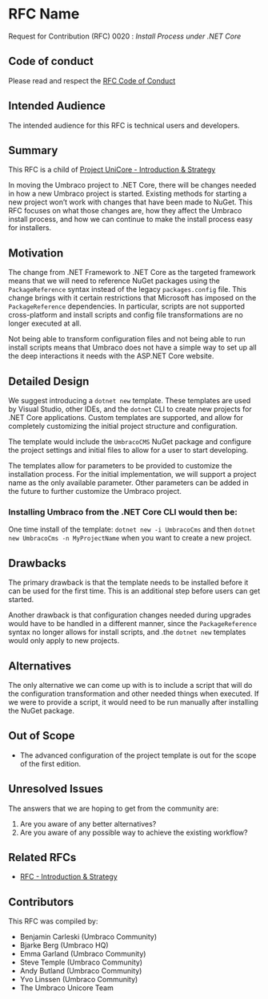 # RFC Name

Request for Contribution (RFC) 0020 : _Install Process under .NET Core_

## Code of conduct

Please read and respect the [RFC Code of Conduct](https://github.com/umbraco/rfcs/blob/master/CODE_OF_CONDUCT.md)

## Intended Audience

The intended audience for this RFC is technical users and developers.

## Summary

This RFC is a child of [Project UniCore - Introduction & Strategy](https://github.com/umbraco/rfcs/blob/master/cms/0001-project-unicore-intro.md)

In moving the Umbraco project to .NET Core, there will be changes needed in how a new Umbraco project is started. Existing methods for starting a new project won’t work with changes that have been made to NuGet. This RFC focuses on what those changes are, how they affect the Umbraco install process, and how we can continue to make the install process easy for installers.



## Motivation

The change from .NET Framework to .NET Core as the targeted framework means that we will need to reference NuGet packages using the `PackageReference` syntax instead of the legacy `packages.config` file. This change brings with it certain restrictions that Microsoft has imposed on the `PackageReference` dependencies. In particular, scripts are not supported cross-platform and install scripts and config file transformations are no longer executed at all.

Not being able to transform configuration files and not being able to run install scripts means that Umbraco does not have a simple way to set up all the deep interactions it needs with the ASP.NET Core website.

## Detailed Design

We suggest introducing a `dotnet new` template. These templates are used by Visual Studio, other IDEs, and the `dotnet` CLI to create new projects for .NET Core applications. Custom templates are supported, and allow for completely customizing the initial project structure and configuration.

The template would include the `UmbracoCMS` NuGet package and configure the project settings and initial files to allow for a user to start developing.

The templates allow for parameters to be provided to customize the installation process. For the initial implementation, we will support a project name as the only available parameter. Other parameters can be added in the future to further customize the Umbraco project.

### Installing Umbraco from the .NET Core CLI would then be:
One time install of the template: `dotnet new -i UmbracoCms` and then `dotnet new UmbracoCms -n MyProjectName` when you want to create a new project.

## Drawbacks
The primary drawback is that the template needs to be installed before it can be used for the first time. This is an additional step before users can get started.

Another drawback is that configuration changes needed during upgrades would have to be handled in a different manner, since the `PackageReference` syntax no longer allows for install scripts, and .the `dotnet new` templates would only apply to new projects. 

## Alternatives

The only alternative we can come up with is to include a script that will do the configuration transformation and other needed things when executed. If we were to provide a script, it would need to be run manually after installing the NuGet package.
 
## Out of Scope

* The advanced configuration of the project template is out for the scope of the first edition.

## Unresolved Issues

The answers that we are hoping to get from the community are:

1. Are you aware of any better alternatives?
1. Are you aware of any possible way to achieve the existing workflow?

## Related RFCs 

* [RFC - Introduction & Strategy](https://github.com/umbraco/rfcs/blob/master/cms/0001-project-unicore-intro.md)

## Contributors

This RFC was compiled by:

* Benjamin Carleski (Umbraco Community)
* Bjarke Berg (Umbraco HQ)
* Emma Garland (Umbraco Community)
* Steve Temple (Umbraco Community)
* Andy Butland (Umbraco Community)
* Yvo Linssen (Umbraco Community)
* The Umbraco Unicore Team
